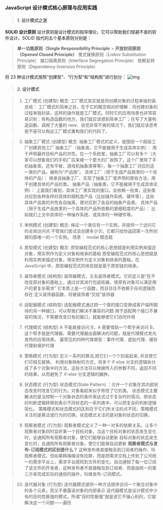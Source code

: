 ### JavaScript 设计模式核心原理与应用实践

> #### 1. 设计模式之道

**SOLID 设计原则**
设计原则是设计模式的指导理论，它可以帮助我们规避不良的软件设计。SOLID 指代的五个基本原则分别是：

> **单一功能原则（Single Responsibility Principle** > **开放封闭原则（Opened Closed Principle）**
> 里式替换原则（Liskov Substitution Principle）
> 接口隔离原则（Interface Segregation Principle）
> 依赖反转原则（Dependency Inversion Principle）

将 23 种设计模式按照“创建型”、“行为型”和“结构型”进行划分：
![img](https://p1-jj.byteimg.com/tos-cn-i-t2oaga2asx/gold-user-assets/2019/4/6/169f16406d230ffe~tplv-t2oaga2asx-zoom-in-crop-mark:3024:0:0:0.awebp)

> #### 2. 设计模式

> 1. 工厂模式 (创建型)
>    概念: 工厂模式其实就是将创建对象的过程单独封装
>    总结： 工厂模式的简单之处，在于它的概念相对好理解：将创建对象的过程单独封装，这样的操作就是工厂模式。同时它的应用场景也非常容易识别：有构造函数的地方，我们就应该想到简单工厂；在写了大量构造函数、调用了大量的 new、自觉非常不爽的情况下，我们就应该思考是不是可以掏出工厂模式重构我们的代码了。

> 2. 抽象工厂模式 (创建型)
>    概念: 抽象工厂模式的定义，是围绕一个超级工厂创建其他工厂
>    抽象工厂（抽象类，它不能被用于生成具体实例）： 用于声明最终目标产品的共性。在一个系统里，抽象工厂可以有多个（大家可以想象我们的手机厂后来被一个更大的厂收购了，这个厂里除了手机抽象类，还有平板、游戏机抽象类等等），每一个抽象工厂对应的这一类的产品，被称为“产品族”。
>    具体工厂（用于生成产品族里的一个具体的产品）： 继承自抽象工厂、实现了抽象工厂里声明的那些方法，用于创建具体的产品的类。
>    抽象产品（抽象类，它不能被用于生成具体实例）： 上面我们看到，具体工厂里实现的接口，会依赖一些类，这些类对应到各种各样的具体的细粒度产品（比如操作系统、硬件等），这些具体产品类的共性各自抽离，便对应到了各自的抽象产品类。
>    具体产品（用于生成产品族里的一个具体的产品所依赖的更细粒度的产品）： 比如我们上文中具体的一种操作系统、或具体的一种硬件等。

> 3. 单例模式 (创建型)
>    概念: 保证一个类仅有一个实例，并提供一个访问它的全局访问点
>    不管我们尝试去创建多少次，它都只给你返回第一次所创建的那唯一的一个实例。
>    场景： modal 模态框

> 4. 原型模式 (创建型)
>    概念: 原型编程范式的核心思想就是利用实例来描述对象，用实例作为定义对象和继承的基础
>    原型编程范式的核心思想就是利用实例来描述对象，用实例作为定义对象和继承的基础。在 JavaScript 中，原型编程范式的体现就是基于原型链的继承。

> 5. 装饰者模式 (结构型)
>    装饰器模式，又名装饰者模式。它的定义是“在不改变原对象的基础上，通过对其进行包装拓展，使原有对象可以满足用户的更复杂需求”
>    它本质上是一个函数，而且往往不依赖于任何逻辑而存在
>    定义装饰器函数，将被装饰者“交给”装饰器

> 6. 适配器模式 (结构型)
>    适配器模式通过把一个类的接口变换成客户端所期待的另一种接口，可以帮我们解决不兼容的问题
>    用于适配两个接口不兼容的情况，不需要改变已有的接口，就能够使它们协同作用

> 7. 代理模式 (结构型)
>    A 不能直接访问 B，A 需要借助一个帮手来访问 B，这个帮手就是代理器。需要代理器出面解决的问题，就是代理模式发光发热的应用场景。
>    最常见的四种代理类型：事件代理、虚拟代理、缓存代理和保护代理

> 8. 策略模式 (行为型)
>    定义一系列的算法,把它们一个个封装起来, 并且使它们可相互替换。
>    利用对象映射的方式，将多个 if-else 分支的逻辑拆分成了多个对象中的方法，这些方法可以根据传入的参数不同，返回不同的结果，从而避免了 if-else 分支逻辑的臃肿。

> 8. 状态模式 (行为型)
>    状态模式(State Pattern) ：允许一个对象在其内部状态改变时改变它的行为，对象看起来似乎修改了它的类。
>    状态模式主要解决的是当控制一个对象状态的条件表达式过于复杂时的情况。把状态的判断逻辑转移到表示不同状态的一系列类中，可以把复杂的判断逻辑简化。
>    策略模式和状态模式的区别在于它们所关注的点不同，策略模式关注的是算法或行为的切换，状态模式关注的是对象的状态的切换。

> 9. 观察者模式 (行为型)
>    观察者模式定义了一种一对多的依赖关系，让多个观察者对象同时监听某一个目标对象，当这个目标对象的状态发生变化时，会通知所有观察者对象，使它们能够自动更新
>    目标对象的状态发生变化时，会通知所有观察者对象，使它们能够自动更新
>    **观察者模式与发布-订阅模式的区别是什么？**
>    这种发布者直接触及到订阅者的操作，叫观察者模式。但如果韩梅梅没有拉群，而是把需求文档上传到了公司统一的需求平台上，需求平台感知到文件的变化、自动通知了每一位订阅了该文件的开发者，这种发布者不直接触及到订阅者、而是由统一的第三方来完成实际的通信的操作，叫做发布-订阅模式。

> 10. 迭代器对象 (行为型)
>     迭代器模式提供一种方法顺序访问一个聚合对象中的各个元素，而又不暴露该对象的内部表示
>     迭代器模式是设计模式中少有的目的性极强的模式。所谓“目的性极强”就是说它不操心别的，它就解决这一个问题——遍历
